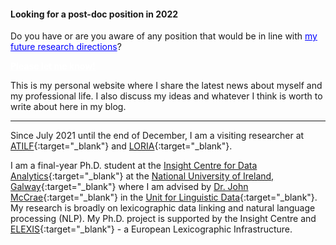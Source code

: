 <div class="p-3 mb-2 bg-danger text-white text-center">
	<h4><b>Looking for a post-doc position in 2022</b></h4>
	<p>Do you have or are you aware of any position that would be in line with <a href="https://drive.google.com/file/d/1TjFD6dKs3XEE6iyksT2RzpIlxu3E2gQl" target="_blank" style="color: blue">my future research directions</a>?</p>
	<p><a href="mailto:sina.ahmadi@insight-centre.org" target="_blank" style="color: white"><b>Please let me know!</b></a></p>
</div>

<!-- <div class="p-3 mb-2 bg-success text-white text-center">
	<p><b>I am excited to be joining the Department of Computer Science at George Mason University as a postdoctoral researcher in mid 2022!</b></p>
</div> -->

This is my personal website where I share the latest news about myself and my professional life. I also discuss my ideas and whatever I think is worth to write about here in my blog.

<hr />

Since July 2021 until the end of December, I am a visiting researcher at [ATILF](https://www.atilf.fr/){:target="_blank"} and [LORIA](https://www.loria.fr/fr/){:target="_blank"}.

I am a final-year Ph.D. student at the [Insight Centre for Data Analytics](https://www.insight-centre.org/){:target="_blank"} at the [National University of Ireland, Galway](http://www.nuigalway.ie/){:target="_blank"} where I am advised by [Dr. John McCrae](https://john.mccr.ae/index){:target="_blank"} in the [Unit for Linguistic Data](https://nuig.insight-centre.org/uld){:target="_blank"}. My research is broadly on lexicographic data linking and natural language processing (NLP). My Ph.D. project is supported by the Insight Centre and [ELEXIS](https://elex.is/){:target="_blank"} - a European Lexicographic Infrastructure.